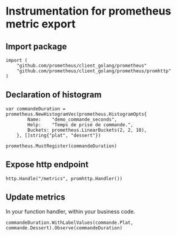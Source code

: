 # Instrumentation for prometheus metric export

## Import package

```
import (
	"github.com/prometheus/client_golang/prometheus"
	"github.com/prometheus/client_golang/prometheus/promhttp"
)
```

## Declaration of histogram

```
var commandeDuration = prometheus.NewHistogramVec(prometheus.HistogramOpts{
		Name:    "demo_commande_seconds",
		Help:    "Temps de prise de commande.",
		Buckets: prometheus.LinearBuckets(2, 2, 10),
	}, []string{"plat", "dessert"})

prometheus.MustRegister(commandeDuration)
```

## Expose http endpoint

```
http.Handle("/metrics", promhttp.Handler())
```

## Update metrics
In your function handler, within your business code.

```
commandeDuration.WithLabelValues(commande.Plat, commande.Dessert).Observe(commandeDuration)
```

